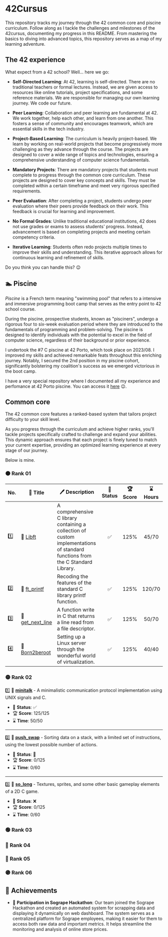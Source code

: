 # 42Cursus

This repository tracks my journey through the 42 common core and piscine curriculum. Follow along as I tackle the challenges and milestones of the 42cursus, documenting my progress in this README. From mastering the basics to diving into advanced topics, this repository serves as a map of my learning adventure.

## The 42 experience

What expect from a 42 school? Well... here we go:

- **Self-Directed Learning**: At 42, learning is self-directed. There are no traditional teachers or formal lectures. Instead, we are given access to resources like online tutorials, project specifications, and some reference materials. We are responsible for managing our own learning journey. We code our future.

- **Peer Learning**: Collaboration and peer learning are fundamental at 42. We work together, help each other, and learn from one another. This fosters a sense of community and encourages teamwork, which are essential skills in the tech industry.

- **Project-Based Learning**: The curriculum is heavily project-based. We learn by working on real-world projects that become progressively more challenging as they advance through the course. The projects are designed to cover a wide range of topics and technologies, ensuring a comprehensive understanding of computer science fundamentals.

- **Mandatory Projects**: There are mandatory projects that students must complete to progress through the common core curriculum. These projects are designed to cover key concepts and skills. They must be completed within a certain timeframe and meet very rigorous specified requirements.

- **Peer Evaluation**: After completing a project, students undergo peer evaluation where their peers provide feedback on their work. This feedback is crucial for learning and improvement.

- **No Formal Grades**: Unlike traditional educational institutions, 42 does not use grades or exams to assess students' progress. Instead, advancement is based on completing projects and meeting certain competency criteria.

- **Iterative Learning**: Students often redo projects multiple times to improve their skills and understanding. This iterative approach allows for continuous learning and refinement of skills.

Do you think you can handle this? 😉

## 🏊 Piscine

_Piscine_ is a French term meaning "swimming pool" that refers to a intensive and immersive programming boot camp that serves as the entry point to 42 school course.

During the piscine, prospective students, known as "pisciners", undergo a rigorous four to six-week evaluation period where they are introduced to the fundamentals of programming and problem-solving. The piscine is designed to identify individuals with the potential to excel in the field of computer science, regardless of their background or prior experience.

I undertook the #7 C piscine at 42 Porto, which took place on 2023/08. I improved my skills and achieved remarkable feats throughout this enriching journey. Notably, I secured the 2nd position in my piscine cohort, significantly bolstering my coalition's success as we emerged victorious in the boot camp.

I have a very special repository where I documented all my experience and perfomance at 42 Porto piscine. You can access it [here](https://github.com/adryeeel/42Piscine) 😉.

## Common core

The 42 common core features a ranked-based system that tailors project difficulty to your skill level.

As you progress through the curriculum and achieve higher ranks, you'll tackle projects specifically crafted to challenge and expand your abilities. This dynamic approach ensures that each project is finely tuned to match your current expertise, providing an optimized learning experience at every stage of our journey.

Below is mine.

### 🟠 Rank 01

| No. | 📃 Title | 🖊️ Description | 🚀 Status | 🏆 Score | ⌛ Hours |
| --- | --- | --- | :---: | :---: | :---: |
| 1️⃣ | 🌟 [Libft](https://github.com/adryeeel/libft) | A comprehensive C library containing a collection of custom implementations of standard functions from the C Standard Library. | ✅ | 125% | 45/70 |
| 2️⃣ | 🌟 [ft_printf](https://github.com/adryeeel/ft_printf) | Recoding the features of the standard C library printf function. | ✅ | 125% | 120/70 |
| 3️⃣ | 🌟 [get_next_line](https://github.com/adryeeel/get_next_line) | A function write in C that returns a line read from a file descriptor. | ✅ | 125% | 50/70 |
| 4️⃣ | 🌟 [Born2beroot](https://github.com/adryeeel/born2beroot) | Setting up a Linux server through the wonderful world of virtualization. | ✅ | 125% | 40/40 |

### 🟡 Rank 02

1️⃣ 🌟 **[minitalk](https://github.com/adryeeel/minitalk)** - A minimalistic communication protocol implementation using UNIX signals and C.

- 🚀 **Status**: ✅
- 🏆 **Score**: 125/125
- ⌛ **Time**: 50/50

---

2️⃣ 🌟 **[push_swap](https://github.com/adryeeel/push_swap)** - Sorting data on a stack, with a limited set of instructions, using the lowest possible number of actions.

- 🚀 **Status**: 🚧
- 🏆 **Score**: 0/125
- ⌛ **Time**: 0/60

---

3️⃣ 🌟 **[so_long](https://github.com/adryeeel/so_long)** - Textures, sprites,
and some other basic gameplay elements of a 2D C game.

- 🚀 **Status**: ❌
- 🏆 **Score**: 0/125
- ⌛ **Time**: 0/60

### 🟢 Rank 03

### 🔵 Rank 04

### 🔴 Rank 05

### 🟣 Rank 06

## 🏅 Achievements

- 🍇 **Participation in Sogrape Hackathon**: Our team joined the Sogrape Hackathon and created an automated system for scrapping data and displaying it dynamically on web dashboard. The system serves as a centralized platform for Sogrape employees, making it easier for them to access both raw data and important metrics. It helps streamline the monitoring and analysis of online store prices.
